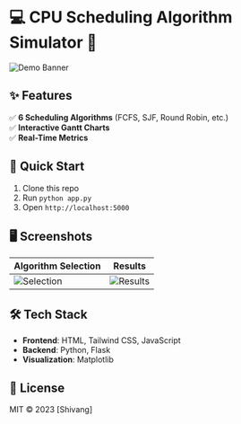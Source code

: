 # 💻 CPU Scheduling Algorithm Simulator 🌈  

![Demo Banner](https://imgur.com/xqpo8BH.jpg)  

## ✨ Features  
✅ **6 Scheduling Algorithms** (FCFS, SJF, Round Robin, etc.)  
✅ **Interactive Gantt Charts**  
✅ **Real-Time Metrics**  

## 🚀 Quick Start  
1. Clone this repo  
2. Run `python app.py`  
3. Open `http://localhost:5000`  

## 🖥️ Screenshots  
| Algorithm Selection | Results |  
|---------------------|---------|  
| ![Selection](https://imgur.com/xqpo8BH.jpg) | ![Results](https://imgur.com/neGskmb.jpg) |  

## 🛠️ Tech Stack  
- **Frontend**: HTML, Tailwind CSS, JavaScript  
- **Backend**: Python, Flask  
- **Visualization**: Matplotlib  

## 📜 License  
MIT © 2023 [Shivang]
